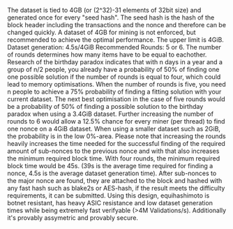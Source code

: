 The dataset is tied to 4GB (or (2^32)-31 elements of 32bit size) and generated once for every "seed hash". The seed hash is the hash of the block header including the transactions and the nonce and therefore can be changed quickly. A dataset of 4GB for mining is not enforced, but recommended to achieve the optimal performance. The upper limit is 4GiB.
Dataset generation: 4.5s/4GiB
Recommended Rounds: 5 or 6.
The number of rounds determines how many items have to be equal to eachother. Research of the birthday paradox indicates that with n days in a year and a group of n/2 people, you already have a probability of 50% of finding one one possible solution if the number of rounds is equal to four, which could lead to memory optimisations. When the number of rounds is five, you need n people to achieve a 75% probability of finding a fitting solution with your current dataset. The next best optimisation in the case of five rounds would be a probability of 50% of finding a possible solution to the birthday paradox when using a 3.4GiB dataset. Further increasing the number of rounds to 6 would allow a 12.5% chance for every miner (per thread) to find one nonce on a 4GiB dataset. When using a smaller dataset such as 2GiB, the probability is in the low 0%-area.
Please note that increasing the rounds heavily increases the time needed for the successful finding of the required amount of sub-nonces to the previous nonce and with that also increases the minimum required block time.
With four rounds, the minimum required block time would be 45s. (39s is the average time required for finding a nonce, 4.5s is the average dataset generation time).
After sub-nonces to the major nonce are found, they are attached to the block and hashed with any fast hash such as blake2s or AES-hash, if the result meets the difficulty requirements, it can be submitted.
Using this design, equihashimoto is botnet resistant, has heavy ASIC resistance and low dataset generation times while being extremely fast verifyable (>4M Validations/s). Additionally it's provably assymetric and provably secure.
